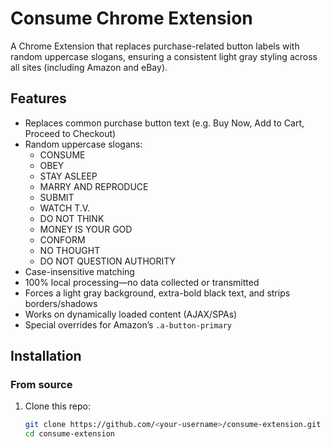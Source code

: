 # Consume Chrome Extension

A Chrome Extension that replaces purchase-related button labels with random uppercase slogans, ensuring a consistent light gray styling across all sites (including Amazon and eBay).

## Features

- Replaces common purchase button text (e.g. Buy Now, Add to Cart, Proceed to Checkout)
- Random uppercase slogans:
  - CONSUME
  - OBEY
  - STAY ASLEEP
  - MARRY AND REPRODUCE
  - SUBMIT
  - WATCH T.V.
  - DO NOT THINK
  - MONEY IS YOUR GOD
  - CONFORM
  - NO THOUGHT
  - DO NOT QUESTION AUTHORITY
- Case-insensitive matching
- 100% local processing—no data collected or transmitted
- Forces a light gray background, extra-bold black text, and strips borders/shadows
- Works on dynamically loaded content (AJAX/SPAs)
- Special overrides for Amazon’s `.a-button-primary`

## Installation

### From source

1. Clone this repo:
   ```bash
   git clone https://github.com/<your-username>/consume-extension.git
   cd consume-extension
   ```
